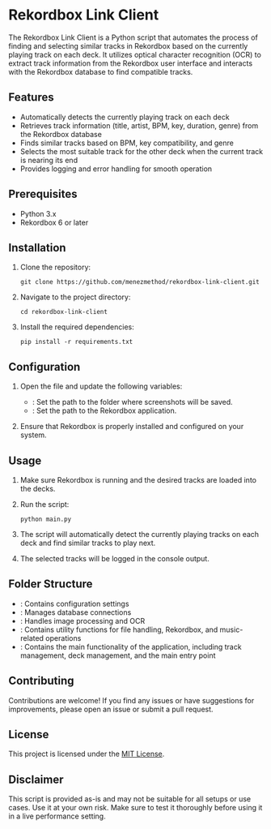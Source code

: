 # Rekordbox Link Client

The Rekordbox Link Client is a Python script that automates the process of finding and selecting similar tracks in Rekordbox based on the currently playing track on each deck. It utilizes optical character recognition (OCR) to extract track information from the Rekordbox user interface and interacts with the Rekordbox database to find compatible tracks.

## Features

- Automatically detects the currently playing track on each deck
- Retrieves track information (title, artist, BPM, key, duration, genre) from the Rekordbox database
- Finds similar tracks based on BPM, key compatibility, and genre
- Selects the most suitable track for the other deck when the current track is nearing its end
- Provides logging and error handling for smooth operation

## Prerequisites

- Python 3.x
- Rekordbox 6 or later

## Installation

1. Clone the repository:
   ```
   git clone https://github.com/menezmethod/rekordbox-link-client.git
   ```

2. Navigate to the project directory:
   ```
   cd rekordbox-link-client
   ```

3. Install the required dependencies:
   ```
   pip install -r requirements.txt
   ```

## Configuration

1. Open the  file and update the following variables:
   - : Set the path to the folder where screenshots will be saved.
   - : Set the path to the Rekordbox application.

2. Ensure that Rekordbox is properly installed and configured on your system.

## Usage

1. Make sure Rekordbox is running and the desired tracks are loaded into the decks.

2. Run the script:
   ```
   python main.py
   ```

3. The script will automatically detect the currently playing tracks on each deck and find similar tracks to play next.

4. The selected tracks will be logged in the console output.

## Folder Structure

- : Contains configuration settings
- : Manages database connections
- : Handles image processing and OCR
- : Contains utility functions for file handling, Rekordbox, and music-related operations
- : Contains the main functionality of the application, including track management, deck management, and the main entry point

## Contributing

Contributions are welcome! If you find any issues or have suggestions for improvements, please open an issue or submit a pull request.

## License

This project is licensed under the [MIT License](LICENSE).

## Disclaimer

This script is provided as-is and may not be suitable for all setups or use cases. Use it at your own risk. Make sure to test it thoroughly before using it in a live performance setting.

